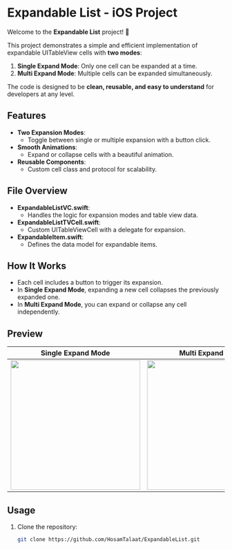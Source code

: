 # Expandable List - iOS Project

Welcome to the **Expandable List** project! 🎉

This project demonstrates a simple and efficient implementation of expandable UITableView cells with **two modes**:
1. **Single Expand Mode**: Only one cell can be expanded at a time.
2. **Multi Expand Mode**: Multiple cells can be expanded simultaneously.

The code is designed to be **clean, reusable, and easy to understand** for developers at any level.

## Features
- **Two Expansion Modes**:
  - Toggle between single or multiple expansion with a button click.
- **Smooth Animations**:
  - Expand or collapse cells with a beautiful animation.
- **Reusable Components**:
  - Custom cell class and protocol for scalability.

## File Overview
- **ExpandableListVC.swift**:
  - Handles the logic for expansion modes and table view data.
- **ExpandableListTVCell.swift**:
  - Custom UITableViewCell with a delegate for expansion.
- **ExpandableItem.swift**:
  - Defines the data model for expandable items.

## How It Works
- Each cell includes a button to trigger its expansion.
- In **Single Expand Mode**, expanding a new cell collapses the previously expanded one.
- In **Multi Expand Mode**, you can expand or collapse any cell independently.

## Preview
| Single Expand Mode         | Multi Expand Mode          |
|----------------------------|----------------------------|
| <img src="https://github.com/user-attachments/assets/b000f9f8-d5b0-4f51-a946-5c239dec6f19" width="300"/> | <img src="https://github.com/user-attachments/assets/7e1b2893-3ff4-4468-8ca2-16cb6778505f" width="300"/> |

## Usage
1. Clone the repository:  
   ```bash
   git clone https://github.com/HosamTalaat/ExpandableList.git
